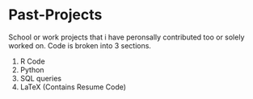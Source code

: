 # Past-Projects
School or work projects that i have peronsally contributed too or solely worked on. 
Code is broken into 3 sections.
1) R Code 
2) Python 
3) SQL queries 
4) LaTeX (Contains Resume Code)

